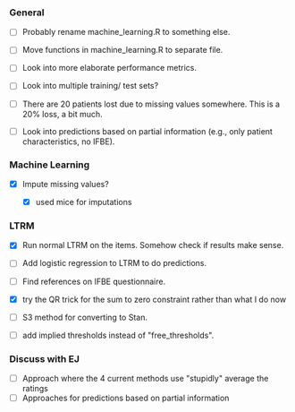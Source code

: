 ### General

- [ ] Probably rename machine_learning.R to something else.
- [ ] Move functions in machine_learning.R to separate file.
- [ ] Look into more elaborate performance metrics.
- [ ] Look into multiple training/ test sets?
- [ ] There are 20 patients lost due to missing values somewhere. This is a 20% loss, a bit much.
- [ ] Look into predictions based on partial information (e.g., only patient characteristics, no IFBE).


### Machine Learning

- [x] Impute missing values?
    - [x] used mice for imputations


### LTRM

- [x] Run normal LTRM on the items. Somehow check if results make sense.
- [ ] Add logistic regression to LTRM to do predictions.
- [ ] Find references on IFBE questionnaire.
- [x] try the QR trick for the sum to zero constraint rather than what I do now

- [ ] S3 method for converting to Stan.
- [ ] add implied thresholds instead of "free_thresholds".


### Discuss with EJ

- [ ] Approach where the 4 current methods use "stupidly" average the ratings
- [ ] Approaches for predictions based on partial information
